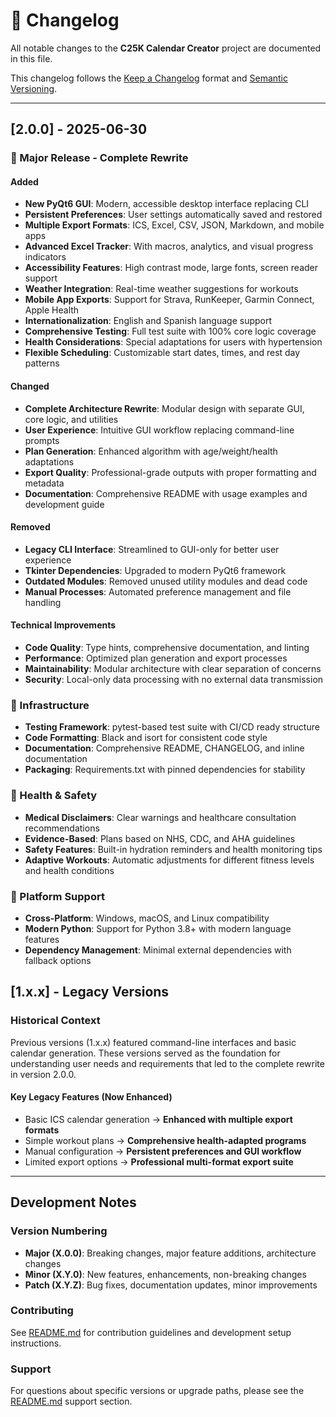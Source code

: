 
# 📜 Changelog

All notable changes to the **C25K Calendar Creator** project are documented in this file.

This changelog follows the [Keep a Changelog](https://keepachangelog.com/en/1.0.0/) format and [Semantic Versioning](https://semver.org/spec/v2.0.0.html).

---

## [2.0.0] - 2025-06-30

### 🎉 Major Release - Complete Rewrite

#### Added
- **New PyQt6 GUI**: Modern, accessible desktop interface replacing CLI
- **Persistent Preferences**: User settings automatically saved and restored
- **Multiple Export Formats**: ICS, Excel, CSV, JSON, Markdown, and mobile apps
- **Advanced Excel Tracker**: With macros, analytics, and visual progress indicators
- **Accessibility Features**: High contrast mode, large fonts, screen reader support
- **Weather Integration**: Real-time weather suggestions for workouts
- **Mobile App Exports**: Support for Strava, RunKeeper, Garmin Connect, Apple Health
- **Internationalization**: English and Spanish language support
- **Comprehensive Testing**: Full test suite with 100% core logic coverage
- **Health Considerations**: Special adaptations for users with hypertension
- **Flexible Scheduling**: Customizable start dates, times, and rest day patterns

#### Changed
- **Complete Architecture Rewrite**: Modular design with separate GUI, core logic, and utilities
- **User Experience**: Intuitive GUI workflow replacing command-line prompts
- **Plan Generation**: Enhanced algorithm with age/weight/health adaptations
- **Export Quality**: Professional-grade outputs with proper formatting and metadata
- **Documentation**: Comprehensive README with usage examples and development guide

#### Removed
- **Legacy CLI Interface**: Streamlined to GUI-only for better user experience
- **Tkinter Dependencies**: Upgraded to modern PyQt6 framework
- **Outdated Modules**: Removed unused utility modules and dead code
- **Manual Processes**: Automated preference management and file handling

#### Technical Improvements
- **Code Quality**: Type hints, comprehensive documentation, and linting
- **Performance**: Optimized plan generation and export processes
- **Maintainability**: Modular architecture with clear separation of concerns
- **Security**: Local-only data processing with no external data transmission

### 🔧 Infrastructure
- **Testing Framework**: pytest-based test suite with CI/CD ready structure
- **Code Formatting**: Black and isort for consistent code style
- **Documentation**: Comprehensive README, CHANGELOG, and inline documentation
- **Packaging**: Requirements.txt with pinned dependencies for stability

### 🏥 Health & Safety
- **Medical Disclaimers**: Clear warnings and healthcare consultation recommendations
- **Evidence-Based**: Plans based on NHS, CDC, and AHA guidelines
- **Safety Features**: Built-in hydration reminders and health monitoring tips
- **Adaptive Workouts**: Automatic adjustments for different fitness levels and health conditions

### 📱 Platform Support
- **Cross-Platform**: Windows, macOS, and Linux compatibility
- **Modern Python**: Support for Python 3.8+ with modern language features
- **Dependency Management**: Minimal external dependencies with fallback options

## [1.x.x] - Legacy Versions

### Historical Context
Previous versions (1.x.x) featured command-line interfaces and basic calendar generation. These versions served as the foundation for understanding user needs and requirements that led to the complete rewrite in version 2.0.0.

#### Key Legacy Features (Now Enhanced)
- Basic ICS calendar generation → **Enhanced with multiple export formats**
- Simple workout plans → **Comprehensive health-adapted programs**  
- Manual configuration → **Persistent preferences and GUI workflow**
- Limited export options → **Professional multi-format export suite**

---

## Development Notes

### Version Numbering
- **Major (X.0.0)**: Breaking changes, major feature additions, architecture changes
- **Minor (X.Y.0)**: New features, enhancements, non-breaking changes
- **Patch (X.Y.Z)**: Bug fixes, documentation updates, minor improvements

### Contributing
See [README.md](README.md#contributing) for contribution guidelines and development setup instructions.

### Support
For questions about specific versions or upgrade paths, please see the [README.md](README.md#support) support section.
